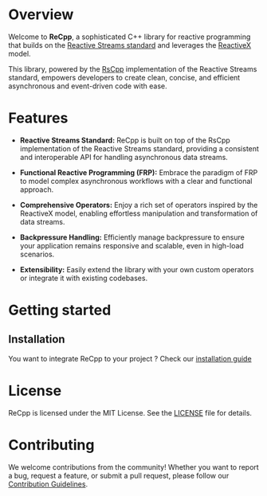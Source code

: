 # Overview

Welcome to **ReCpp**, a sophisticated C++ library for reactive programming that builds on the [Reactive Streams standard](https://www.reactive-streams.org/) and leverages the [ReactiveX](https://reactivex.io/) model.

This library, powered by the [RsCpp](https://github.com/pribault/RsCpp) implementation of the Reactive Streams standard, empowers developers to create clean, concise, and efficient asynchronous and event-driven code with ease.

# Features

- **Reactive Streams Standard:** ReCpp is built on top of the RsCpp implementation of the Reactive Streams standard, providing a consistent and interoperable API for handling asynchronous data streams.

- **Functional Reactive Programming (FRP):** Embrace the paradigm of FRP to model complex asynchronous workflows with a clear and functional approach.

- **Comprehensive Operators:** Enjoy a rich set of operators inspired by the ReactiveX model, enabling effortless manipulation and transformation of data streams.

- **Backpressure Handling:** Efficiently manage backpressure to ensure your application remains responsive and scalable, even in high-load scenarios.

- **Extensibility:** Easily extend the library with your own custom operators or integrate it with existing codebases.

# Getting started

## Installation

You want to integrate ReCpp to your project ? Check our [installation guide](https://github.com/pribault/ReCpp/blob/develop/INSTALL)

# License

ReCpp is licensed under the MIT License. See the [LICENSE](https://github.com/pribault/ReCpp/blob/develop/LICENSE) file for details.

# Contributing

We welcome contributions from the community! Whether you want to report a bug, request a feature, or submit a pull request, please follow our [Contribution Guidelines](https://github.com/pribault/ReCpp/blob/develop/CODE_OF_CONDUCT.md).
